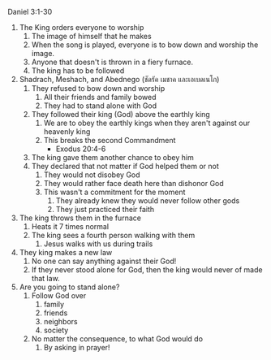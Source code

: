 Daniel 3:1-30

1. The King orders everyone to worship
    1. The image of himself that he makes
    2. When the song is played, everyone is to bow down and worship the image.
    3. Anyone that doesn't is thrown in a fiery furnace.
    4. The king has to be followed
2. Shadrach, Meshach, and Abednego (ชัดรัค เมชาค และเอเบดเนโก)
    1. They refused to bow down and worship
        1. All their friends and family bowed
        2. They had to stand alone with God
    2. They followed their king (God) above the earthly king
        1. We are to obey the earthly kings when they aren't against our heavenly king
        2. This breaks the second Commandment
            - Exodus 20:4-6
    3. The king gave them another chance to obey him
    4. They declared that not matter if God helped them or not
        1. They would not disobey God
        2. They would rather face death here than dishonor God
        3. This wasn't a commitment for the moment
            1. They already knew they would never follow other gods
            2. They just practiced their faith
3. The king throws them in the furnace
    1. Heats it 7 times normal
    2. The king sees a fourth person walking with them
        1. Jesus walks with us during trails
4. They king makes a new law
    1. No one can say anything against their God!
    2. If they never stood alone for God, then the king would never of made that law.
5. Are you going to stand alone?
    1. Follow God over
        1. family
        2. friends
        3. neighbors
        4. society
    2. No matter the consequence, to what God would do
        1. By asking in prayer!